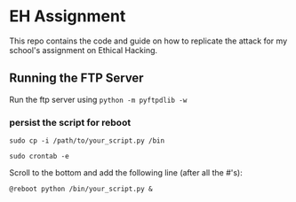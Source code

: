 # EH Assignment

This repo contains the code and guide on how to replicate the attack for my school's assignment on Ethical Hacking.

## Running the FTP Server

Run the ftp server using `python -m pyftpdlib -w`

### persist the script for reboot

`sudo cp -i /path/to/your_script.py /bin`

`sudo crontab -e`

Scroll to the bottom and add the following line (after all the #'s):

`@reboot python /bin/your_script.py &`
